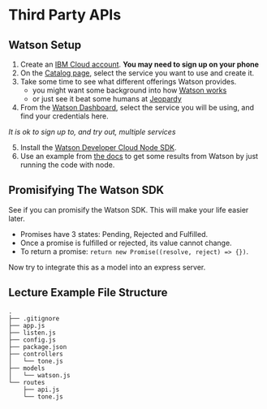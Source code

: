 # Third Party APIs

## Watson Setup

1.  Create an [IBM Cloud account](https://cloud.ibm.com/registration). **You may need to sign up on your phone**
2.  On the [Catalog page](https://console.bluemix.net/catalog/?category=ai&search=label:lite), select the service you want to use and create it.
3.  Take some time to see what different offerings Watson provides.
    - you might want some background into how [Watson works](https://www.youtube.com/watch?v=r7E1TJ1HtM0)
    - or just see it beat some humans at [Jeopardy](https://www.youtube.com/watch?v=WFR3lOm_xhE)
4.  From the [Watson Dashboard](https://console.bluemix.net/dashboard/apps), select the service you will be using, and find your credentials here.

_It is ok to sign up to, and try out, multiple services_

5. Install the [Watson Developer Cloud Node SDK](https://www.npmjs.com/package/watson-developer-cloud).
6. Use an example from [the docs](https://console.bluemix.net/developer/watson/documentation) to get some results from Watson by just running the code with node.

## Promisifying The Watson SDK

See if you can promisify the Watson SDK. This will make your life easier later.

- Promises have 3 states: Pending, Rejected and Fulfilled.
- Once a promise is fulfilled or rejected, its value cannot change.
- To return a promise: `return new Promise((resolve, reject) => {})`.

Now try to integrate this as a model into an express server.

## Lecture Example File Structure

```
.
├── .gitignore
├── app.js
├── listen.js
├── config.js
├── package.json
├── controllers
│   └── tone.js
├── models
│   └── watson.js
└── routes
    ├── api.js
    └── tone.js
```

